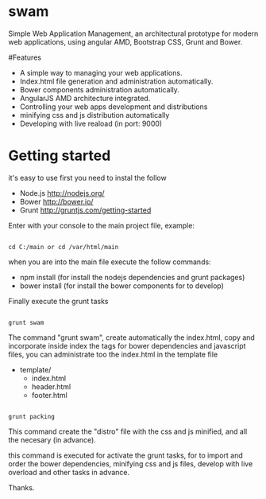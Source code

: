# swam
Simple Web Application Management, an architectural prototype for modern web applications, using angular AMD, Bootstrap CSS, Grunt and Bower.

#Features

- A simple way to managing your web applications.
- Index.html file generation and administration automatically.
- Bower components administration automatically.
- AngularJS AMD architecture integrated. 
- Controlling your web apps development and distributions
- minifying css and js distribution automatically
- Developing with live reaload (in port: 9000)
 
# Getting started

it's easy to use first you need to instal the follow

- Node.js http://nodejs.org/
- Bower http://bower.io/
- Grunt http://gruntjs.com/getting-started

Enter with your console to the main project file, example:

<code>
cd C:/main or cd /var/html/main
</code>


when you are into the main file execute the follow commands:

- npm install (for install the nodejs dependencies and grunt packages)
- bower install (for install the bower components for to develop)

Finally execute the grunt tasks

<code>
grunt swam
</code>

The command "grunt swam", create automatically the index.html, copy and incorporate inside index the tags for bower dependencies and javascript files, you can administrate too the index.html in the template file

- template/
  - index.html
  - header.html
  - footer.html

<code>
grunt packing
</code>

This command create the "distro" file with the css and js minified, and all the necesary (in advance).


this command is executed for activate the grunt tasks, for to import and order the bower dependencies, minifying css and js files, develop with live overload and other tasks in advance.

Thanks.




